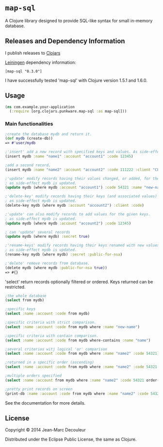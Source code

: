 # `map-sql`

A Clojure library designed to provide SQL-like syntax for small in-memory database.


## Releases and Dependency Information

I publish releases to [Clojars]

[Leiningen] dependency information:

    [map-sql "0.3.0"]

[Clojars]: http://clojars.org/map-sql
[Leiningen]: http://leiningen.org/

I have successfully tested 'map-sql' with Clojure version 1.5.1 and 1.6.0.


## Usage

```clj
(ns com.example.your-application
  (:require [org.clojars.punkware.map-sql :as map-sql]))
```

### Main functionalities

```clj
;create the database mydb and return it.
(def mydb (create-db))
=> #'user/mydb

;'insert' add a new record with specified keys and values. As side-effect mydb is updated.
(insert mydb :name "name1" :account "account1" :code 12345)

;add a second record.
(insert mydb :name "name2" :account "account2" :code 111222 :client "CL-2")

;'update' modify records having their values changed, or added, for the given keys.
; as side-effect mydb is updated.
(update mydb (where mydb :account "account1") :code 54321 :name "new-name")

;'delete-key' modify records having their keys (and associated values) removed.
; as side-effect mydb is updated.
(delete-key mydb (where mydb :account "account2") :client :code)

;'update' can also modify records to add values for the given keys.
; as side-effect mydb is updated.
(update mydb (where mydb :account "account2") :code 12345)

; can 'update' several records
(update mydb (where mydb) :secret true)

;'rename-keys' modify records having their keys renamed with new values.
; as side-effect mydb is updated.
(rename-key mydb (where mydb) :secret :public-for-nsa)

;'delete' remove records from database.
(delete mydb (where mydb :public-for-nsa true))
=> #{}
```


'select' return records optionally filtered or ordered. Keys returned can be restricted.

```clj
;the whole database
(select from mydb)

;specific keys
(select :name :account :code from mydb)

;specific criteria with strict comparison.
(select :name :account :code from mydb where :name "new-name")

;specific criteria with contain comparison.
(select :name :account :code from mydb where-contains :name "name")

;several criterias witj logical 'or' comparison
(select :name :account :code from mydb where :name "name2" :code 54321)

;returned in a specific order (ascending)
(select :name :account :code from mydb where :name "name2" :code 54321 order-by :code)

;multiple orders specified
(select :name :account from mydb where :name "name2" :code 54321 order-by :public-for-nsa :account)
```

```clj
;pretty print records on screen
(print-db :name :account :code from mydb where :name "name2" :code 54321 order-by :code)
```

See the documentation for more details.

## License

Copyright © 2014 Jean-Marc Decouleur

Distributed under the Eclipse Public License, the same as Clojure.
